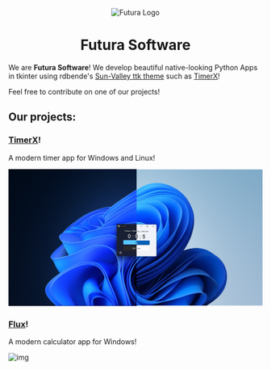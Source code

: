 <p align="center">
    <img alt="Futura Logo" src="https://avatars.githubusercontent.com/u/97777018?s=96&v=4" width="100px" />
    <h1 align="center">Futura Software</h1>
</p>

We are **Futura Software**! We develop beautiful native-looking Python Apps in tkinter using rdbende's [Sun-Valley ttk theme](https://github.com/rdbende/sun-valley-ttk-theme) such as [TimerX](https://github.com/futura-py/TimerX)!

Feel free to contribute on one of our projects!

## Our projects:

### [TimerX](https://github.com/futura-py/TimerX)!

A modern timer app for Windows and Linux!

![img](https://raw.githubusercontent.com/Futura-Py/TimerX/master/assets/readme/Screenshot.png)

### [Flux](https://github.com/Futura-Py/FluxCalc)!

A modern calculator app for Windows!

![img](https://raw.githubusercontent.com/Futura-Py/FluxCalc/main/docs/screenshot.png)
<div align="center">
